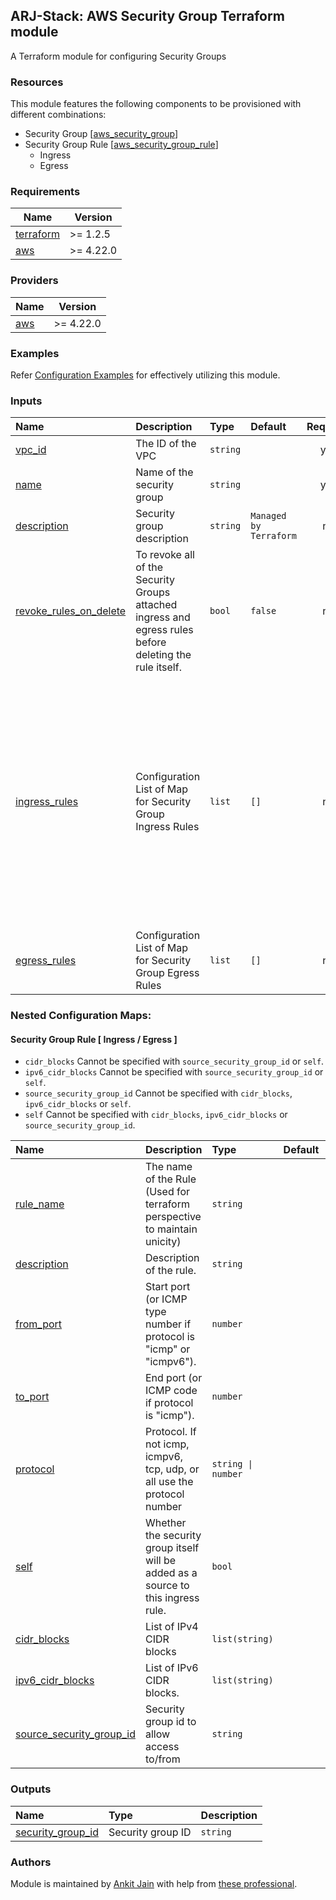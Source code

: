 ## ARJ-Stack: AWS Security Group Terraform module

A Terraform module for configuring Security Groups

### Resources
This module features the following components to be provisioned with different combinations:

- Security Group [[aws_security_group](https://registry.terraform.io/providers/hashicorp/aws/latest/docs/resources/security_group)]
- Security Group Rule [[aws_security_group_rule](https://registry.terraform.io/providers/hashicorp/aws/latest/docs/resources/security_group_rule)]
    - Ingress
    - Egress

### Requirements

| Name | Version |
|------|---------|
| <a name="requirement_terraform"></a> [terraform](#requirement\_terraform) | >= 1.2.5 |
| <a name="requirement_aws"></a> [aws](#requirement\_aws) | >= 4.22.0 |

### Providers

| Name | Version |
|------|---------|
| <a name="provider_aws"></a> [aws](#provider\_aws) | >= 4.22.0 |

### Examples

Refer [Configuration Examples](https://github.com/ankit-jn/terraform-aws-examples/tree/main/aws-security-groups) for effectively utilizing this module.

### Inputs
| Name | Description | Type | Default | Required | Example|
|:------|:------|:------|:------|:------:|:------|
| <a name="vpc_id"></a> [vpc_id](#input\_vpc\_id) | The ID of the VPC | `string` |  | yes | |
| <a name="name"></a> [name](#input\_name) | Name of the security group | `string` |  | yes | |
| <a name="description"></a> [description](#input\_description) | Security group description | `string` | `Managed by Terraform` | no | |
| <a name="revoke_rules_on_delete"></a> [revoke_rules_on_delete](#input\_revoke\_rules\_on\_delete) | To revoke all of the Security Groups attached ingress and egress rules before deleting the rule itself. | `bool` | `false` | no | |
| <a name="ingress_rules"></a> [ingress_rules](#rules) | Configuration List of Map for Security Group Ingress Rules | `list` | `[]` | no | <pre>[<br>   {<br>     rule_name = "Self Ingress Rule"<br>     description = "Self Ingress Rule"<br>     from_port =0<br>     to_port = 0<br>     protocol = "-1"<br>     self = true<br>   },<br>   {<br>     rule_name = "Ingress from IPv4 CIDR"<br>     description = "IPv4 Rule"<br>     from_port = 443<br>     to_port = 443<br>     protocol = "tcp"<br>     cidr_blocks = ["xx.xx.xx.xx/xx", "yy.yy.yy.yy/yy"]<br>   }<br>]<br><pre> |
| <a name="egress_rules"></a> [egress_rules](#_rules) | Configuration List of Map for Security Group Egress Rules | `list` | `[]` | no | |

### Nested Configuration Maps:  

#### Security Group Rule [ Ingress / Egress ]

- `cidr_blocks` Cannot be specified with `source_security_group_id` or `self`.
- `ipv6_cidr_blocks` Cannot be specified with `source_security_group_id` or `self`.
- `source_security_group_id` Cannot be specified with `cidr_blocks`, `ipv6_cidr_blocks` or `self`.
- `self` Cannot be specified with `cidr_blocks`, `ipv6_cidr_blocks` or `source_security_group_id`.

| Name | Description | Type | Default | Required |
|:------|:------|:------|:------|:------:|
| <a name="rule_name"></a> [rule_name](#input\_rule\_name) | The name of the Rule (Used for terraform perspective to maintain unicity) | `string` |  | yes |
| <a name="description"></a> [description](#input\_description) | Description of the rule. | `string` |  | yes |
| <a name="from_port"></a> [from_port](#input\_from\_port) | Start port (or ICMP type number if protocol is "icmp" or "icmpv6"). | `number` |  | yes |
| <a name="to_port"></a> [to_port](#input\_to\_port) | End port (or ICMP code if protocol is "icmp"). | `number` |  | yes |
| <a name="protocol"></a> [protocol](#input\_protocol) | Protocol. If not icmp, icmpv6, tcp, udp, or all use the protocol number | `string \| number` |  | yes |
| <a name="self"></a> [self](#input\_self) | Whether the security group itself will be added as a source to this ingress rule.  | `bool` |  | no |
| <a name="cidr_blocks"></a> [cidr_blocks](#input\_cidr\_blocks) | List of IPv4 CIDR blocks | `list(string)` |  | no |
| <a name="ipv6_cidr_blocks"></a> [ipv6_cidr_blocks](#input\_ipv6\_cidr\_blocks) | List of IPv6 CIDR blocks. | `list(string)` |  | no |
| <a name="source_security_group_id"></a> [source_security_group_id](#input\_source\_security\_group\_id) | Security group id to allow access to/from | `string` |  | no |

### Outputs

| Name | Type | Description |
|:------|:------|:------|
| <a name="security_group_id"></a> [security_group_id](#output\_security\_group\_id) | Security group ID | `string` | 

### Authors

Module is maintained by [Ankit Jain](https://github.com/ankit-jn) with help from [these professional](https://github.com/ankit-jn/terraform-aws-security-groups/graphs/contributors).

